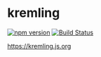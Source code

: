 # kremling
[![npm version](https://img.shields.io/npm/v/kremling.svg?style=flat-square)](https://www.npmjs.org/package/kremling)
[![Build Status](https://img.shields.io/travis/CanopyTax/kremling/master.svg?style=flat-square)](https://travis-ci.org/CanopyTax/kremling)

https://kremling.js.org
